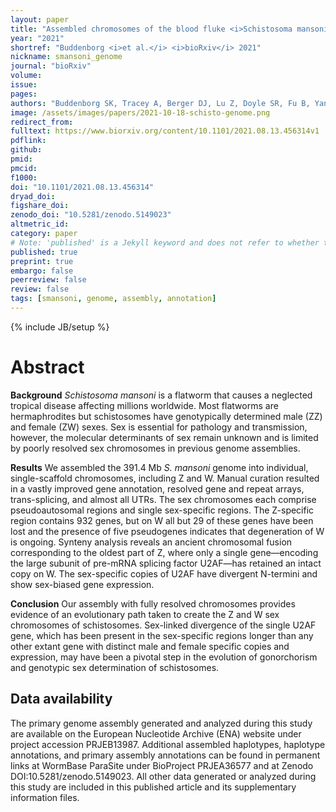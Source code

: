 ```yaml
---
layout: paper
title: "Assembled chromosomes of the blood fluke <i>Schistosoma mansoni</i> provide insight into the evolution of its ZW sex-determination system"
year: "2021"
shortref: "Buddenborg <i>et al.</i> <i>bioRxiv</i> 2021"
nickname: smansoni_genome
journal: "bioRxiv"
volume: 
issue:
pages: 
authors: "Buddenborg SK, Tracey A, Berger DJ, Lu Z, Doyle SR, Fu B, Yang F, Reid AJ, Rodgers FH, Rinaldi G, Sankaranarayanan G, Bohme U, Holroyd N, Berriman M"
image: /assets/images/papers/2021-10-18-schisto-genome.png
redirect_from: 
fulltext: https://www.biorxiv.org/content/10.1101/2021.08.13.456314v1 
pdflink: 
github:
pmid: 
pmcid: 
f1000: 
doi: "10.1101/2021.08.13.456314"
dryad_doi:
figshare_doi: 
zenodo_doi: "10.5281/zenodo.5149023"
altmetric_id: 
category: paper
# Note: 'published' is a Jekyll keyword and does not refer to whether the paper is published, but rather to whether this Markdown should be part of the rendered site.
published: true
preprint: true
embargo: false	
peerreview: false
review: false
tags: [smansoni, genome, assembly, annotation]
---
```

{% include JB/setup %}

# Abstract 

**Background** *Schistosoma mansoni* is a flatworm that causes a neglected tropical disease affecting millions worldwide. Most flatworms are hermaphrodites but schistosomes have genotypically determined male (ZZ) and female (ZW) sexes. Sex is essential for pathology and transmission, however, the molecular determinants of sex remain unknown and is limited by poorly resolved sex chromosomes in previous genome assemblies.

**Results** We assembled the 391.4 Mb *S. mansoni* genome into individual, single-scaffold chromosomes, including Z and W. Manual curation resulted in a vastly improved gene annotation, resolved gene and repeat arrays, trans-splicing, and almost all UTRs. The sex chromosomes each comprise pseudoautosomal regions and single sex-specific regions. The Z-specific region contains 932 genes, but on W all but 29 of these genes have been lost and the presence of five pseudogenes indicates that degeneration of W is ongoing. Synteny analysis reveals an ancient chromosomal fusion corresponding to the oldest part of Z, where only a single gene—encoding the large subunit of pre-mRNA splicing factor U2AF—has retained an intact copy on W. The sex-specific copies of U2AF have divergent N-termini and show sex-biased gene expression.

**Conclusion** Our assembly with fully resolved chromosomes provides evidence of an evolutionary path taken to create the Z and W sex chromosomes of schistosomes. Sex-linked divergence of the single U2AF gene, which has been present in the sex-specific regions longer than any other extant gene with distinct male and female specific copies and expression, may have been a pivotal step in the evolution of gonorchorism and genotypic sex determination of schistosomes.

## Data availability

The primary genome assembly generated and analyzed during this study are available on the European Nucleotide Archive (ENA) website under project accession PRJEB13987. Additional assembled haplotypes, haplotype annotations, and primary assembly annotations can be found in permanent links at WormBase ParaSite under BioProject PRJEA36577 and at Zenodo DOI:10.5281/zenodo.5149023. All other data generated or analyzed during this study are included in this published article and its supplementary information files. 
